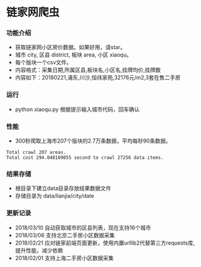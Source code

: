 # 链家网爬虫
### 功能介绍
- 获取链家网小区房价数据。如果好用，请star。
- 城市 city, 区县 district, 板块 area, 小区 xiaoqu。
- 每个版块一个csv文件。
- 内容格式：采集日期,所属区县,板块名,小区名,挂牌均价,挂牌数
- 内容如下：20180221,浦东,川沙,恒纬家苑,32176元/m2,3套在售二手房

### 运行
- python xiaoqu.py 根据提示输入城市代码，回车确认

### 性能
- 300秒爬取上海市207个版块的2.7万条数据，平均每秒90条数据。
```
Total crawl 207 areas.
Total cost 294.048109055 second to crawl 27256 data items.
```

### 结果存储
- 根目录下建立data目录存放结果数据文件
- 存储目录为 data/lianjia/city/date

### 更新记录
- 2018/03/10 自动获取城市的区县列表，现在支持16个城市
- 2018/03/06 支持北京二手房小区数据采集
- 2018/02/21 应对链家前端页面更新，使用内置urllib2代替第三方requests库,提升性能，减少依赖
- 2018/02/01 支持上海二手房小区数据采集

